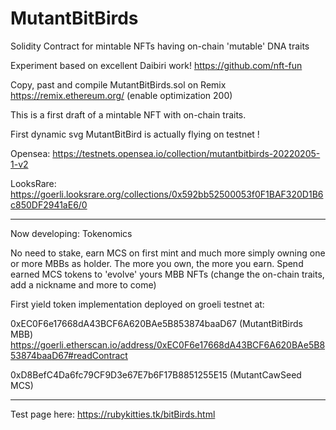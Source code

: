 # MutantBitBirds
Solidity Contract for mintable NFTs having on-chain 'mutable' DNA traits

Experiment based on excellent Daibiri work!
https://github.com/nft-fun

Copy, past and compile MutantBitBirds.sol on Remix
https://remix.ethereum.org/ (enable optimization 200)

This is a first draft of a mintable NFT with on-chain traits.

First dynamic svg MutantBitBird is actually flying on testnet !

Opensea:  https://testnets.opensea.io/collection/mutantbitbirds-20220205-1-v2

LooksRare: https://goerli.looksrare.org/collections/0x592bb52500053f0F1BAF320D1B6c850DF2941aE6/0

---------------------------------------------------------------------------------------------
Now developing: Tokenomics 

No need to stake, earn MCS on first mint and much more simply owning one or more MBBs as holder.
The more you own, the more you earn.
Spend earned MCS tokens to 'evolve' yours MBB NFTs (change the on-chain traits, add a nickname and more to come)

First yield token implementation deployed on groeli testnet at:

0xEC0F6e17668dA43BCF6A620BAe5B853874baaD67 (MutantBitBirds MBB)
https://goerli.etherscan.io/address/0xEC0F6e17668dA43BCF6A620BAe5B853874baaD67#readContract

0xD8BefC4Da6fc79CF9D3e67E7b6F17B8851255E15 (MutantCawSeed MCS)

-----------------------------------------------------------------------------

Test page here:
https://rubykitties.tk/bitBirds.html

